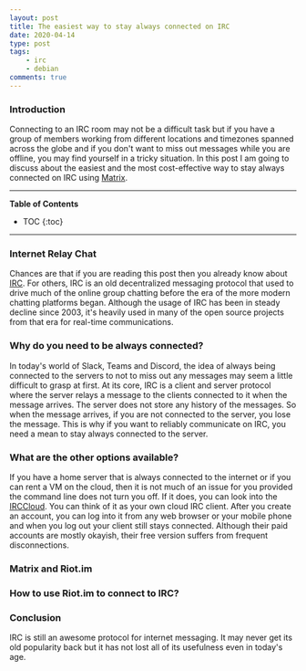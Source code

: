 ```yaml
---
layout: post
title: The easiest way to stay always connected on IRC
date: 2020-04-14
type: post
tags:
    - irc
    - debian
comments: true
---
```

### Introduction
Connecting to an IRC room may not be a difficult task but if you have a group
of members working from different locations and timezones spanned across the
globe and if you don't want to miss out messages while you are offline, you
may find yourself in a tricky situation.
In this post I am going to discuss about the easiest and the most
cost-effective way to stay always connected on IRC using
[Matrix](https://en.wikipedia.org/wiki/Matrix_(protocol)).

---
**Table of Contents**
* TOC
{:toc}
---

### Internet Relay Chat
Chances are that if you are reading this post then you already know about
[IRC](https://en.wikipedia.org/wiki/Internet_Relay_Chat).
For others, IRC is an old decentralized messaging protocol that used to drive
much of the online group chatting before the era of the more modern chatting
platforms began.
Although the usage of IRC has been in steady decline since 2003, it's heavily
used in many of the open source projects from that era for real-time
communications.

### Why do you need to be always connected?
In today's world of Slack, Teams and Discord, the idea of always being
connected to the servers to not to miss out any messages may seem a little
difficult to grasp at first.
At its core, IRC is a client and server protocol where the server relays a
message to the clients connected to it when the message arrives.
The server does not store any history of the messages.
So when the message arrives, if you are not connected to the server, you lose
the message.
This is why if you want to reliably communicate on IRC, you need a mean to stay
always connected to the server.

### What are the other options available?
If you have a home server that is always connected to the internet or if you
can rent a VM on the cloud, then it is not much of an issue for you provided
the command line does not turn you off.
If it does, you can look into the [IRCCloud](https://www.irccloud.com/).
You can think of it as your own cloud IRC client.
After you create an account, you can log into it from any web browser or your
mobile phone and when you log out your client still stays connected.
Although their paid accounts are mostly okayish, their free version suffers
from frequent disconnections.

### Matrix and Riot.im

### How to use Riot.im to connect to IRC?

### Conclusion
IRC is still an awesome protocol for internet messaging.
It may never get its old popularity back but it has not lost all of its
usefulness even in today's age.
